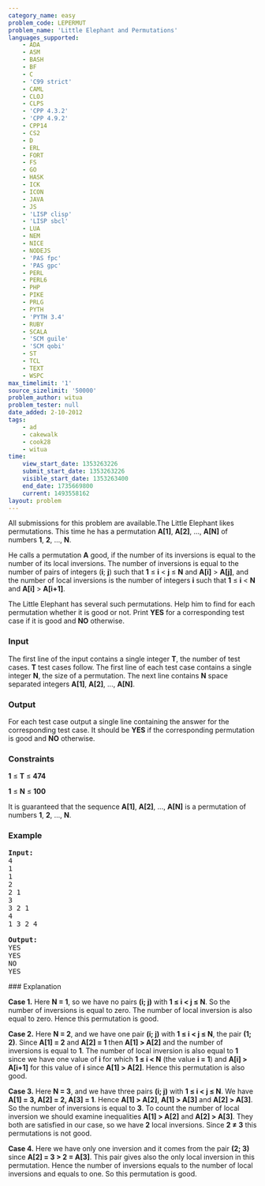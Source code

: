 ```yaml
---
category_name: easy
problem_code: LEPERMUT
problem_name: 'Little Elephant and Permutations'
languages_supported:
    - ADA
    - ASM
    - BASH
    - BF
    - C
    - 'C99 strict'
    - CAML
    - CLOJ
    - CLPS
    - 'CPP 4.3.2'
    - 'CPP 4.9.2'
    - CPP14
    - CS2
    - D
    - ERL
    - FORT
    - FS
    - GO
    - HASK
    - ICK
    - ICON
    - JAVA
    - JS
    - 'LISP clisp'
    - 'LISP sbcl'
    - LUA
    - NEM
    - NICE
    - NODEJS
    - 'PAS fpc'
    - 'PAS gpc'
    - PERL
    - PERL6
    - PHP
    - PIKE
    - PRLG
    - PYTH
    - 'PYTH 3.4'
    - RUBY
    - SCALA
    - 'SCM guile'
    - 'SCM qobi'
    - ST
    - TCL
    - TEXT
    - WSPC
max_timelimit: '1'
source_sizelimit: '50000'
problem_author: witua
problem_tester: null
date_added: 2-10-2012
tags:
    - ad
    - cakewalk
    - cook28
    - witua
time:
    view_start_date: 1353263226
    submit_start_date: 1353263226
    visible_start_date: 1353263400
    end_date: 1735669800
    current: 1493558162
layout: problem
---
```

All submissions for this problem are available.The Little Elephant likes permutations. This time he has a permutation **A\[1\]**, **A\[2\]**, ..., **A\[N\]** of numbers **1**, **2**, ..., **N**.

He calls a permutation **A** good, if the number of its inversions is equal to the number of its local inversions. The number of inversions is equal to the number of pairs of integers (**i**; **j**) such that **1** ≤ **i** < **j** ≤ **N** and **A\[i\]** > **A\[j\]**, and the number of local inversions is the number of integers **i** such that **1** ≤ **i** < **N** and **A\[i\]** > **A\[i+1\]**.

The Little Elephant has several such permutations. Help him to find for each permutation whether it is good or not. Print **YES** for a corresponding test case if it is good and **NO** otherwise.

### Input

The first line of the input contains a single integer **T**, the number of test cases. **T** test cases follow. The first line of each test case contains a single integer **N**, the size of a permutation. The next line contains **N** space separated integers **A\[1\]**, **A\[2\]**, ..., **A\[N\]**.

### Output

For each test case output a single line containing the answer for the corresponding test case. It should be **YES** if the corresponding permutation is good and **NO** otherwise.

### Constraints

**1** ≤ **T** ≤ **474** 

**1** ≤ **N** ≤ **100** 

It is guaranteed that the sequence **A\[1\]**, **A\[2\]**, ..., **A\[N\]** is a permutation of numbers **1**, **2**, ..., **N**.

### Example

<pre>
<b>Input:</b>
4
1
1
2
2 1
3
3 2 1
4
1 3 2 4

<b>Output:</b>
YES
YES
NO
YES
</pre>### Explanation

**Case 1.** Here **N = 1**, so we have no pairs **(i; j)** with **1 ≤ i < j ≤ N**. So the number of inversions is equal to zero. The number of local inversion is also equal to zero. Hence this permutation is good.

**Case 2.** Here **N = 2**, and we have one pair **(i; j)** with **1 ≤ i < j ≤ N**, the pair **(1; 2)**. Since **A\[1\] = 2** and **A\[2\] = 1** then **A\[1\] > A\[2\]** and the number of inversions is equal to **1**. The number of local inversion is also equal to **1** since we have one value of **i** for which **1 ≤ i < N** (the value **i = 1**) and **A\[i\] > A\[i+1\]** for this value of **i** since **A\[1\] > A\[2\]**. Hence this permutation is also good.

**Case 3.** Here **N = 3**, and we have three pairs **(i; j)** with **1 ≤ i < j ≤ N**. We have **A\[1\] = 3, A\[2\] = 2, A\[3\] = 1**. Hence **A\[1\] > A\[2\]**, **A\[1\] > A\[3\]** and **A\[2\] > A\[3\]**. So the number of inversions is equal to **3**. To count the number of local inversion we should examine inequalities **A\[1\] > A\[2\]** and **A\[2\] > A\[3\]**. They both are satisfied in our case, so we have **2** local inversions. Since **2 ≠ 3** this permutations is not good.

**Case 4.** Here we have only one inversion and it comes from the pair **(2; 3)** since **A\[2\] = 3 > 2 = A\[3\]**. This pair gives also the only local inversion in this permutation. Hence the number of inversions equals to the number of local inversions and equals to one. So this permutation is good.
